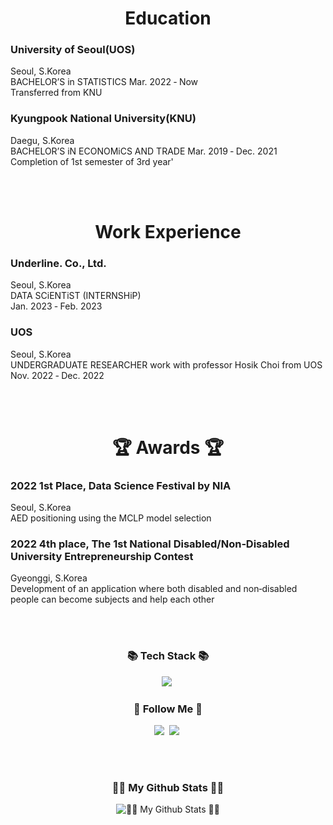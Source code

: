 <h1 align="center"> 
 Education 
</h3>
  

 ### University of Seoul(UOS)

  Seoul, S.Korea
  <br> BACHELOR’S in STATISTICS Mar. 2022 ‑ Now
  <br> Transferred from KNU

  

### Kyungpook National University(KNU)


  Daegu, S.Korea
  <br> BACHELOR’S iN ECONOMiCS AND TRADE Mar. 2019 ‑ Dec. 2021
  <br> Completion of 1st semester of 3rd year'
 

 <br>
 <br>
  
<h1 align="center"> 
 Work Experience
</h3>
  
### **Underline. Co., Ltd.**
  Seoul, S.Korea
  <br> DATA SCiENTiST (INTERNSHiP) 
  <br> Jan. 2023 ‑ Feb. 2023

  
### **UOS**
  Seoul, S.Korea
  <br> UNDERGRADUATE RESEARCHER work with professor Hosik Choi from UOS
  <br> Nov. 2022 ‑ Dec. 2022

  
 <br>
 <br>
  
<h1 align="center"> 
 🏆 Awards 🏆 
</h3>
  
### 2022  **1st Place**, Data Science Festival by NIA
  Seoul, S.Korea
  <br> AED positioning using the MCLP model selection

  
### 2022 **4th place**, The 1st National Disabled/Non‑Disabled University Entrepreneurship Contest 
  Gyeonggi, S.Korea
  <br>  Development of an application where both disabled and non‑disabled people can become subjects and help each other
  
 <br>
 <br>
 
<h3 align="center">📚 Tech Stack 📚</h3>
<p align="center">
  <img src="https://img.shields.io/badge/Python-3766AB?style=flat-square&logo=Python&logoColor=white"/></a>&nbsp 
</p>


 
<h3 align="center">🌈 Follow Me 🌈</h3>
<p align="center">
  <a href="https://velog.io/@juuurr"><img src="https://img.shields.io/badge/Tech%20Blog-11B48A?style=flat-square&logo=Vimeo&logoColor=white&link=https://velog.io/@hyeinisfree"/></a>&nbsp
  <a href="https://www.instagram.com/juuu_rr/"><img src="https://img.shields.io/badge/Instagram-E4405F?style=flat-square&logo=Instagram&logoColor=white&link=https://www.instagram.com/hye_inisfree/"/></a>&nbsp
</p>

 <br>
 <br>
 
<h3 align="center">👩‍💻 My Github Stats 👩‍💻</h3>
<div align="center">

![👩‍💻 My Github Stats 👩‍💻](https://github-readme-stats.vercel.app/api?username=Jurannn&show_icons=true&theme=transparent)
</div>


<!--
**Jurannn/Jurannn** is a ✨ _special_ ✨ repository because its `README.md` (this file) appears on your GitHub profile.

Here are some ideas to get you started:

- 🔭 I’m currently working on ...
- 🌱 I’m currently learning ...
- 👯 I’m looking to collaborate on ...
- 🤔 I’m looking for help with ...
- 💬 Ask me about ...
- 📫 How to reach me: ...
- 😄 Pronouns: ...
- ⚡ Fun fact: ...
-->
